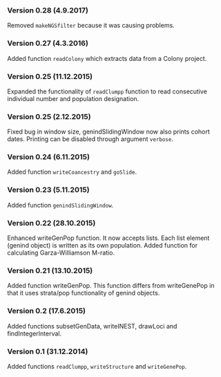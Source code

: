 ### Version 0.28 (4.9.2017)
Removed `makeNGSfilter` because it was causing problems.

### Version 0.27 (4.3.2016)
Added function `readColony` which extracts data from a Colony project.

### Version 0.25 (11.12.2015)
Expanded the functionality of `readClumpp` function to read consecutive individual number and population designation.

### Version 0.25 (2.12.2015)
Fixed bug in window size, genindSlidingWindow now also prints cohort dates. Printing can be disabled through argument `verbose`.

### Version 0.24 (6.11.2015)
Added function `writeCoancestry` and `goSlide`.

### Version 0.23 (5.11.2015)
Added function `genindSlidingWindow`.

### Version 0.22 (28.10.2015)
Enhanced writeGenPop function. It now accepts lists. Each list element (genind object) is written as its own population.
Added function for calculating Garza-Williamson M-ratio.

### Version 0.21 (13.10.2015)
Added function writeGenPop. This function differs from writeGenePop in that it uses strata/pop functionality of genind objects.

### Version 0.2 (17.6.2015)
Added functions subsetGenData, writeINEST, drawLoci and findIntegerInterval.

### Version 0.1 (31.12.2014)
Added functions `readClumpp`, `writeStructure` and `writeGenePop`.